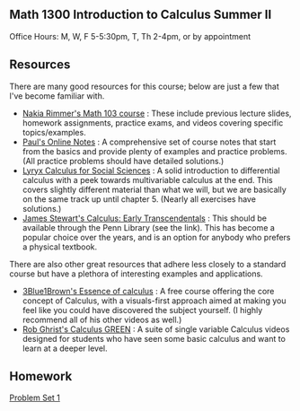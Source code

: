 ## Math 1300 Introduction to Calculus Summer II

Office Hours: M, W, F 5-5:30pm, T, Th 2-4pm, or by appointment

## Resources

There are many good resources for this course; below are just a few that I've become familiar with.

* [Nakia Rimmer's Math 103 course](https://www2.math.upenn.edu/~rimmer/math103/) : These include previous lecture slides, homework assignments, practice exams, and videos covering specific topics/examples.
* [Paul's Online Notes](https://tutorial.math.lamar.edu/classes/calci/calci.aspx) : A comprehensive set of course notes that start from the basics and provide plenty of examples and practice problems. (All practice problems should have detailed solutions.)
* [Lyryx Calculus for Social Sciences](https://www.sfu.ca/math-coursenotes/Math%20157%20Course%20Notes/book-1.html) : A solid introduction to differential calculus with a peek towards multivariable calculus at the end. This covers slightly different material than what we will, but we are basically on the same track up until chapter 5. (Nearly all exercises have solutions.)
* [James Stewart's Calculus: Early Transcendentals](https://franklin.library.upenn.edu/catalog/FRANKLIN_9941296343503681) : This should be available through the Penn Library (see the link). This has become a popular choice over the years, and is an option for anybody who prefers a physical textbook. 

There are also other great resources that adhere less closely to a standard course but have a plethora of interesting examples and applications.

* [3Blue1Brown's Essence of calculus](https://www.youtube.com/playlist?list=PLZHQObOWTQDMsr9K-rj53DwVRMYO3t5Yr) : A free course offering the core concept of Calculus, with a visuals-first approach aimed at making you feel like you could have discovered the subject yourself. (I highly recommend all of his other videos as well.)
* [Rob Ghrist's Calculus GREEN](https://www.youtube.com/playlist?list=PL8erL0pXF3JaFSMdokheNMvTa96jdc4GU) : A suite of single variable Calculus videos designed for students who have seen some basic calculus and want to learn at a deeper level.

## Homework

[Problem Set 1](pset1.pdf)
